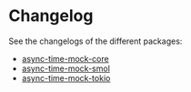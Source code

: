 # Changelog

See the changelogs of the different packages:
* [async-time-mock-core](./async-time-mock-core/CHANGELOG.md)
* [async-time-mock-smol](./async-time-mock-smol/CHANGELOG.md)
* [async-time-mock-tokio](./async-time-mock-tokio/CHANGELOG.md)
